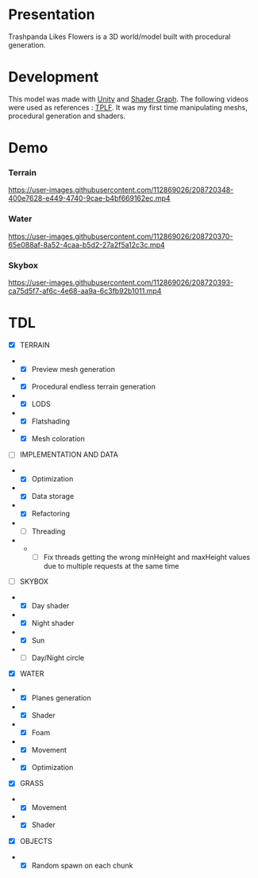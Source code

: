 # Presentation

Trashpanda Likes Flowers is a 3D world/model built with procedural generation.

# Development

This model was made with [Unity](https://unity.com/fr) and [Shader Graph](https://unity.com/fr/features/shader-graph). The following videos were used as references :
[TPLF](https://www.youtube.com/playlist?list=PL4wvE9SgBKlfxsV1upO26FrRNoomVuikC).
It was my first time manipulating meshs, procedural generation and shaders.


# Demo

### Terrain

https://user-images.githubusercontent.com/112869026/208720348-400e7628-e449-4740-9cae-b4bf669162ec.mp4

### Water

https://user-images.githubusercontent.com/112869026/208720370-65e088af-8a52-4caa-b5d2-27a2f5a12c3c.mp4

### Skybox

https://user-images.githubusercontent.com/112869026/208720393-ca75d5f7-af6c-4e68-aa9a-6c3fb92b1011.mp4

# TDL

- [x] TERRAIN
- - [x] Preview mesh generation
- - [x] Procedural endless terrain generation
- - [x] LODS
- - [x] Flatshading
- - [x] Mesh coloration

- [ ] IMPLEMENTATION AND DATA
- - [x] Optimization
- - [x] Data storage
- - [x] Refactoring
- - [ ] Threading
- - - [ ] Fix threads getting the wrong minHeight and maxHeight values due to multiple requests at the same time

- [ ] SKYBOX
- - [x] Day shader
- - [x] Night shader
- - [x] Sun
- - [ ] Day/Night circle

- [x] WATER
- - [x] Planes generation
- - [x] Shader
- - [x] Foam
- - [x] Movement
- - [x] Optimization

- [x] GRASS
- - [x] Movement
- - [x] Shader

- [x] OBJECTS
- - [x] Random spawn on each chunk

